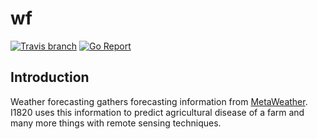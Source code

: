 # wf
[![Travis branch](https://img.shields.io/travis/com/I1820/wf/master.svg?style=flat-square)](https://travis-ci.com/I1820/wf)
[![Go Report](https://goreportcard.com/badge/github.com/I1820/wf?style=flat-square)](https://goreportcard.com/report/github.com/I1820/wf)

## Introduction
Weather forecasting gathers forecasting information from [MetaWeather](https://www.metaweather.com/).
I1820 uses this information to predict agricultural disease of a farm and many more things with remote sensing techniques.
